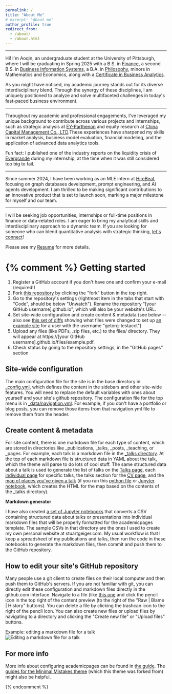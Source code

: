 ```yaml
---
permalink: /
title: "About Me"
# excerpt: "About me"
author_profile: true
redirect_from: 
  - /about/
  - /about.html
---
```

---
Hi! I'm Aoqin, an undergraduate student at the University of Pittsburgh, where I will be graduating in Spring 2025 with a B.S. in [Finance](https://cba.pitt.edu/academics/business-majors/finance/), a second B.S. in [Business Information Systems](https://cba.pitt.edu/academics/business-majors/business-information-systems/), a B.A. in [Philosophy](https://www.philosophy.pitt.edu/), minors in Mathematics and Economics, along with a [Certificate in Business Analytics](https://cba.pitt.edu/academics/certificates/certificate-program-in-business-analytics/). 

As you might have noticed, my academic journey stands out for its diverse interdisciplinary blend. Through the synergy of these disciplines, I am uniquely positioned to analyze and solve multifaceted challenges in today's fast-paced business environment.

---

Throughout my academic and professional engagements, I've leveraged my unique background to contribute across various projects and internships, such as strategic analysis at [EY-Parthenon](https://www.ey.com/en_gl/locations/greater-china#ey-parthenon-shanghai) and equity research at [China Capital Management Co., LTD](https://www.crunchbase.com/organization/china-capital-management).These experiences have sharpened my skills in market analysis, business model evaluation, financial modeling, and the application of advanced data analytics tools. 

Fun fact: I published one of the industry reports on the liquidity crisis of [Evergrande](https://finance.yahoo.com/quote/EGRNQ?p=EGRNQ) during my internship, at the time when it was still considered too big to fail. 

---

Since summer 2024, I have been working as an MLE intern at [HireBeat](https://hirebeat.co/), focusing on graph databases development, prompt engineering, and AI agents development. I am thrilled to be making significant contributions to an innovative product that is set to launch soon, marking a major milestone for myself and our team.

---

I will be seeking job opportunities, internships or full-time positions in finance or data-related roles. I am eager to bring my analytical skills and interdisciplinary approach to a dynamic team. If you are looking for someone who can blend quantitative analysis with strategic thinking, [let's connect](https://www.linkedin.com/in/aoqin-yan/)!

Please see my [Resume](https://jaxaax.github.io/files/Resume.pdf) for more details.




{% comment %}
Getting started
======
1. Register a GitHub account if you don't have one and confirm your e-mail (required!)
1. Fork [this repository](https://github.com/academicpages/academicpages.github.io) by clicking the "fork" button in the top right. 
1. Go to the repository's settings (rightmost item in the tabs that start with "Code", should be below "Unwatch"). Rename the repository "[your GitHub username].github.io", which will also be your website's URL.
1. Set site-wide configuration and create content & metadata (see below -- also see [this set of diffs](https://archive.is/3TPas) showing what files were changed to set up [an example site](https://getorg-testacct.github.io) for a user with the username "getorg-testacct")
1. Upload any files (like PDFs, .zip files, etc.) to the files/ directory. They will appear at https://[your GitHub username].github.io/files/example.pdf.  
1. Check status by going to the repository settings, in the "GitHub pages" section


Site-wide configuration
------
The main configuration file for the site is in the base directory in [_config.yml](https://github.com/academicpages/academicpages.github.io/blob/master/_config.yml), which defines the content in the sidebars and other site-wide features. You will need to replace the default variables with ones about yourself and your site's github repository. The configuration file for the top menu is in [_data/navigation.yml](https://github.com/academicpages/academicpages.github.io/blob/master/_data/navigation.yml). For example, if you don't have a portfolio or blog posts, you can remove those items from that navigation.yml file to remove them from the header. 

Create content & metadata
------
For site content, there is one markdown file for each type of content, which are stored in directories like _publications, _talks, _posts, _teaching, or _pages. For example, each talk is a markdown file in the [_talks directory](https://github.com/academicpages/academicpages.github.io/tree/master/_talks). At the top of each markdown file is structured data in YAML about the talk, which the theme will parse to do lots of cool stuff. The same structured data about a talk is used to generate the list of talks on the [Talks page](https://academicpages.github.io/talks), each [individual page](https://academicpages.github.io/talks/2012-03-01-talk-1) for specific talks, the talks section for the [CV page](https://academicpages.github.io/cv), and the [map of places you've given a talk](https://academicpages.github.io/talkmap.html) (if you run this [python file](https://github.com/academicpages/academicpages.github.io/blob/master/talkmap.py) or [Jupyter notebook](https://github.com/academicpages/academicpages.github.io/blob/master/talkmap.ipynb), which creates the HTML for the map based on the contents of the _talks directory).

**Markdown generator**

I have also created [a set of Jupyter notebooks](https://github.com/academicpages/academicpages.github.io/tree/master/markdown_generator
) that converts a CSV containing structured data about talks or presentations into individual markdown files that will be properly formatted for the academicpages template. The sample CSVs in that directory are the ones I used to create my own personal website at stuartgeiger.com. My usual workflow is that I keep a spreadsheet of my publications and talks, then run the code in these notebooks to generate the markdown files, then commit and push them to the GitHub repository.

How to edit your site's GitHub repository
------
Many people use a git client to create files on their local computer and then push them to GitHub's servers. If you are not familiar with git, you can directly edit these configuration and markdown files directly in the github.com interface. Navigate to a file (like [this one](https://github.com/academicpages/academicpages.github.io/blob/master/_talks/2012-03-01-talk-1.md) and click the pencil icon in the top right of the content preview (to the right of the "Raw | Blame | History" buttons). You can delete a file by clicking the trashcan icon to the right of the pencil icon. You can also create new files or upload files by navigating to a directory and clicking the "Create new file" or "Upload files" buttons. 

Example: editing a markdown file for a talk
![Editing a markdown file for a talk](/images/editing-talk.png)

For more info
------
More info about configuring academicpages can be found in [the guide](https://academicpages.github.io/markdown/). The [guides for the Minimal Mistakes theme](https://mmistakes.github.io/minimal-mistakes/docs/configuration/) (which this theme was forked from) might also be helpful.

{% endcomment %}



